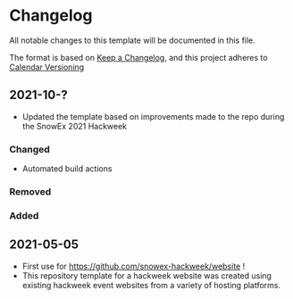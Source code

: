 # Changelog

All notable changes to this template will be documented in this file.

The format is based on [Keep a Changelog](https://keepachangelog.com/en/1.0.0/),
and this project adheres to [Calendar Versioning](https://calver.org)

## 2021-10-?
- Updated the template based on improvements made to the repo during the SnowEx 2021 Hackweek

### Changed
- Automated build actions

### Removed

### Added


## 2021-05-05
- First use for https://github.com/snowex-hackweek/website !
- This repository template for a hackweek website was created using existing hackweek event websites from a variety of hosting platforms.
